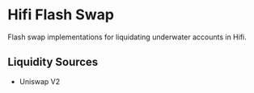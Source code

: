 # Hifi Flash Swap

Flash swap implementations for liquidating underwater accounts in Hifi.

## Liquidity Sources

- Uniswap V2
